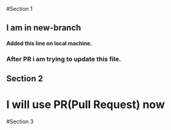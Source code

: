 #Section 1
## I am in new-branch

#### Added this line on local machine.

### After PR i am trying to update this file.
## Section 2
# I will use PR(Pull Request) now

#Section 3
